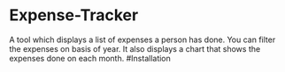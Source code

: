 # Expense-Tracker
A tool which displays a list of expenses a person has done. You can filter the expenses on basis of year. It also displays a chart that shows the expenses done on each month.
#Installation
